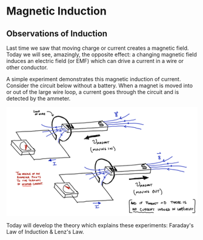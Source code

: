 # Magnetic Induction

## Observations of Induction

Last time we saw that moving charge or current creates a magnetic field. Today we will see, amazingly, the opposite effect: a changing magnetic field induces an electric field (or EMF) which can drive a current in a wire or other conductor.

A simple experiment demonstrates this magnetic induction of current. Consider the circuit below without a battery. When a magnet is moved into or out of the large wire loop, a current goes through the circuit and is detected by the ammeter.

![A magnet is pushed into or out of a loop of wire, causing a changing magnetic flux.  This causes a current in the wire.](images/14_push-magnet-in-out-loop.png)

Today will develop the theory which explains these experiments: Faraday's Law of Induction & Lenz's Law.

